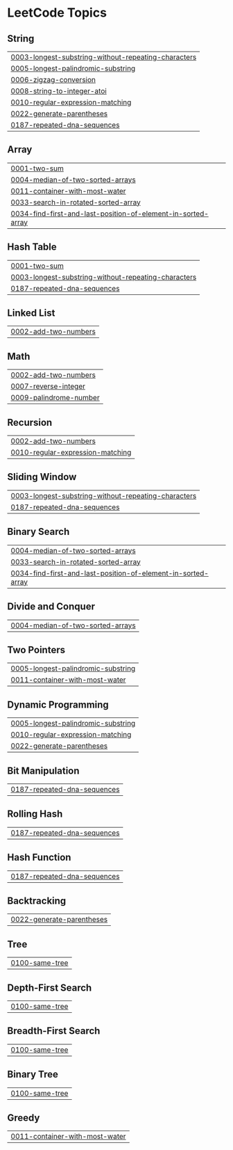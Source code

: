 <!---LeetCode Topics Start-->
# LeetCode Topics
## String
|  |
| ------- |
| [0003-longest-substring-without-repeating-characters](https://github.com/EnricoZanetti/leetcode/tree/master/0003-longest-substring-without-repeating-characters) |
| [0005-longest-palindromic-substring](https://github.com/EnricoZanetti/leetcode/tree/master/0005-longest-palindromic-substring) |
| [0006-zigzag-conversion](https://github.com/EnricoZanetti/leetcode/tree/master/0006-zigzag-conversion) |
| [0008-string-to-integer-atoi](https://github.com/EnricoZanetti/leetcode/tree/master/0008-string-to-integer-atoi) |
| [0010-regular-expression-matching](https://github.com/EnricoZanetti/leetcode/tree/master/0010-regular-expression-matching) |
| [0022-generate-parentheses](https://github.com/EnricoZanetti/leetcode/tree/master/0022-generate-parentheses) |
| [0187-repeated-dna-sequences](https://github.com/EnricoZanetti/leetcode/tree/master/0187-repeated-dna-sequences) |
## Array
|  |
| ------- |
| [0001-two-sum](https://github.com/EnricoZanetti/leetcode/tree/master/0001-two-sum) |
| [0004-median-of-two-sorted-arrays](https://github.com/EnricoZanetti/leetcode/tree/master/0004-median-of-two-sorted-arrays) |
| [0011-container-with-most-water](https://github.com/EnricoZanetti/leetcode/tree/master/0011-container-with-most-water) |
| [0033-search-in-rotated-sorted-array](https://github.com/EnricoZanetti/leetcode/tree/master/0033-search-in-rotated-sorted-array) |
| [0034-find-first-and-last-position-of-element-in-sorted-array](https://github.com/EnricoZanetti/leetcode/tree/master/0034-find-first-and-last-position-of-element-in-sorted-array) |
## Hash Table
|  |
| ------- |
| [0001-two-sum](https://github.com/EnricoZanetti/leetcode/tree/master/0001-two-sum) |
| [0003-longest-substring-without-repeating-characters](https://github.com/EnricoZanetti/leetcode/tree/master/0003-longest-substring-without-repeating-characters) |
| [0187-repeated-dna-sequences](https://github.com/EnricoZanetti/leetcode/tree/master/0187-repeated-dna-sequences) |
## Linked List
|  |
| ------- |
| [0002-add-two-numbers](https://github.com/EnricoZanetti/leetcode/tree/master/0002-add-two-numbers) |
## Math
|  |
| ------- |
| [0002-add-two-numbers](https://github.com/EnricoZanetti/leetcode/tree/master/0002-add-two-numbers) |
| [0007-reverse-integer](https://github.com/EnricoZanetti/leetcode/tree/master/0007-reverse-integer) |
| [0009-palindrome-number](https://github.com/EnricoZanetti/leetcode/tree/master/0009-palindrome-number) |
## Recursion
|  |
| ------- |
| [0002-add-two-numbers](https://github.com/EnricoZanetti/leetcode/tree/master/0002-add-two-numbers) |
| [0010-regular-expression-matching](https://github.com/EnricoZanetti/leetcode/tree/master/0010-regular-expression-matching) |
## Sliding Window
|  |
| ------- |
| [0003-longest-substring-without-repeating-characters](https://github.com/EnricoZanetti/leetcode/tree/master/0003-longest-substring-without-repeating-characters) |
| [0187-repeated-dna-sequences](https://github.com/EnricoZanetti/leetcode/tree/master/0187-repeated-dna-sequences) |
## Binary Search
|  |
| ------- |
| [0004-median-of-two-sorted-arrays](https://github.com/EnricoZanetti/leetcode/tree/master/0004-median-of-two-sorted-arrays) |
| [0033-search-in-rotated-sorted-array](https://github.com/EnricoZanetti/leetcode/tree/master/0033-search-in-rotated-sorted-array) |
| [0034-find-first-and-last-position-of-element-in-sorted-array](https://github.com/EnricoZanetti/leetcode/tree/master/0034-find-first-and-last-position-of-element-in-sorted-array) |
## Divide and Conquer
|  |
| ------- |
| [0004-median-of-two-sorted-arrays](https://github.com/EnricoZanetti/leetcode/tree/master/0004-median-of-two-sorted-arrays) |
## Two Pointers
|  |
| ------- |
| [0005-longest-palindromic-substring](https://github.com/EnricoZanetti/leetcode/tree/master/0005-longest-palindromic-substring) |
| [0011-container-with-most-water](https://github.com/EnricoZanetti/leetcode/tree/master/0011-container-with-most-water) |
## Dynamic Programming
|  |
| ------- |
| [0005-longest-palindromic-substring](https://github.com/EnricoZanetti/leetcode/tree/master/0005-longest-palindromic-substring) |
| [0010-regular-expression-matching](https://github.com/EnricoZanetti/leetcode/tree/master/0010-regular-expression-matching) |
| [0022-generate-parentheses](https://github.com/EnricoZanetti/leetcode/tree/master/0022-generate-parentheses) |
## Bit Manipulation
|  |
| ------- |
| [0187-repeated-dna-sequences](https://github.com/EnricoZanetti/leetcode/tree/master/0187-repeated-dna-sequences) |
## Rolling Hash
|  |
| ------- |
| [0187-repeated-dna-sequences](https://github.com/EnricoZanetti/leetcode/tree/master/0187-repeated-dna-sequences) |
## Hash Function
|  |
| ------- |
| [0187-repeated-dna-sequences](https://github.com/EnricoZanetti/leetcode/tree/master/0187-repeated-dna-sequences) |
## Backtracking
|  |
| ------- |
| [0022-generate-parentheses](https://github.com/EnricoZanetti/leetcode/tree/master/0022-generate-parentheses) |
## Tree
|  |
| ------- |
| [0100-same-tree](https://github.com/EnricoZanetti/leetcode/tree/master/0100-same-tree) |
## Depth-First Search
|  |
| ------- |
| [0100-same-tree](https://github.com/EnricoZanetti/leetcode/tree/master/0100-same-tree) |
## Breadth-First Search
|  |
| ------- |
| [0100-same-tree](https://github.com/EnricoZanetti/leetcode/tree/master/0100-same-tree) |
## Binary Tree
|  |
| ------- |
| [0100-same-tree](https://github.com/EnricoZanetti/leetcode/tree/master/0100-same-tree) |
## Greedy
|  |
| ------- |
| [0011-container-with-most-water](https://github.com/EnricoZanetti/leetcode/tree/master/0011-container-with-most-water) |
<!---LeetCode Topics End-->
